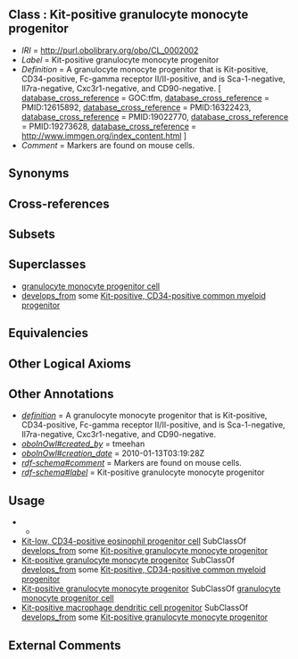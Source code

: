 
## Class : Kit-positive granulocyte monocyte progenitor

 * *IRI* = http://purl.obolibrary.org/obo/CL_0002002
 * *Label* = Kit-positive granulocyte monocyte progenitor
 * *Definition* = A granulocyte monocyte progenitor that is Kit-positive, CD34-positive, Fc-gamma receptor II/II-positive, and is Sca-1-negative, Il7ra-negative, Cxc3r1-negative, and CD90-negative. [ [database_cross_reference](../../ef/oboInOwl#hasDbXref.md) = GOC:tfm, [database_cross_reference](../../ef/oboInOwl#hasDbXref.md) = PMID:12615892, [database_cross_reference](../../ef/oboInOwl#hasDbXref.md) = PMID:16322423, [database_cross_reference](../../ef/oboInOwl#hasDbXref.md) = PMID:19022770, [database_cross_reference](../../ef/oboInOwl#hasDbXref.md) = PMID:19273628, [database_cross_reference](../../ef/oboInOwl#hasDbXref.md) = http://www.immgen.org/index_content.html ]
 * *Comment* = Markers are found on mouse cells.

## Synonyms


## Cross-references


## Subsets


## Superclasses

 * [granulocyte monocyte progenitor cell](../../CL/57/CL_0000557.md)
 * [develops_from](../../RO/02/RO_0002202.md) some [Kit-positive, CD34-positive common myeloid progenitor](../../CL/23/CL_0001023.md)

## Equivalencies


## Other Logical Axioms


## Other Annotations

 * *[definition](../../IAO/15/IAO_0000115.md)* = A granulocyte monocyte progenitor that is Kit-positive, CD34-positive, Fc-gamma receptor II/II-positive, and is Sca-1-negative, Il7ra-negative, Cxc3r1-negative, and CD90-negative.
 * *[oboInOwl#created_by](../../oboInOwl#created/by/oboInOwl#created_by.md)* = tmeehan
 * *[oboInOwl#creation_date](../../oboInOwl#creation/te/oboInOwl#creation_date.md)* = 2010-01-13T03:19:28Z
 * *[rdf-schema#comment](../../nt/rdf-schema#comment.md)* = Markers are found on mouse cells.
 * *[rdf-schema#label](../../el/rdf-schema#label.md)* = Kit-positive granulocyte monocyte progenitor

## Usage

 * -
 * [Kit-low, CD34-positive eosinophil progenitor cell](../../CL/07/CL_0002007.md) SubClassOf [develops_from](../../RO/02/RO_0002202.md) some [Kit-positive granulocyte monocyte progenitor](../../CL/02/CL_0002002.md)
 * [Kit-positive granulocyte monocyte progenitor](../../CL/02/CL_0002002.md) SubClassOf [develops_from](../../RO/02/RO_0002202.md) some [Kit-positive, CD34-positive common myeloid progenitor](../../CL/23/CL_0001023.md)
 * [Kit-positive granulocyte monocyte progenitor](../../CL/02/CL_0002002.md) SubClassOf [granulocyte monocyte progenitor cell](../../CL/57/CL_0000557.md)
 * [Kit-positive macrophage dendritic cell progenitor](../../CL/11/CL_0002011.md) SubClassOf [develops_from](../../RO/02/RO_0002202.md) some [Kit-positive granulocyte monocyte progenitor](../../CL/02/CL_0002002.md)

## External Comments


